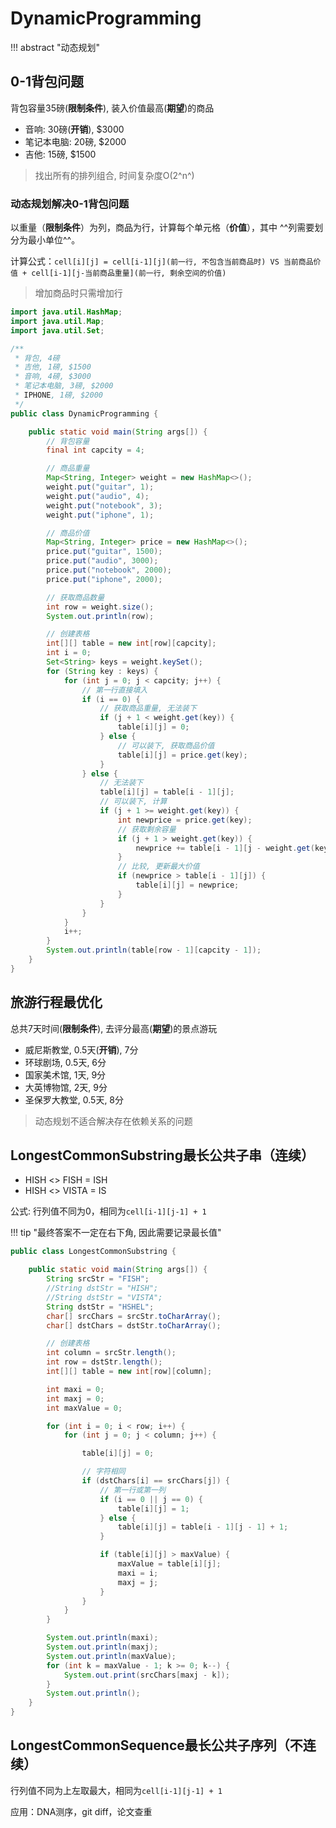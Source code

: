 # DynamicProgramming

!!! abstract "动态规划"

## 0-1背包问题

背包容量35磅(**限制条件**), 装入价值最高(**期望**)的商品

- 音响: 30磅(**开销**), $3000
- 笔记本电脑: 20磅, $2000
- 吉他: 15磅, $1500

> 找出所有的排列组合, 时间复杂度O(2^n^)

### 动态规划解决0-1背包问题

以重量（**限制条件**）为列，商品为行，计算每个单元格（**价值**），其中 ^^列需要划分为最小单位^^。

计算公式：`cell[i][j] = cell[i-1][j](前一行, 不包含当前商品时) VS 当前商品价值 + cell[i-1][j-当前商品重量](前一行, 剩余空间的价值)`

> 增加商品时只需增加行

```java
import java.util.HashMap;
import java.util.Map;
import java.util.Set;

/**
 * 背包, 4磅
 * 吉他, 1磅, $1500
 * 音响, 4磅, $3000
 * 笔记本电脑, 3磅, $2000
 * IPHONE, 1磅, $2000
 */
public class DynamicProgramming {

    public static void main(String args[]) {
        // 背包容量
        final int capcity = 4;

        // 商品重量
        Map<String, Integer> weight = new HashMap<>();
        weight.put("guitar", 1);
        weight.put("audio", 4);
        weight.put("notebook", 3);
        weight.put("iphone", 1);

        // 商品价值
        Map<String, Integer> price = new HashMap<>();
        price.put("guitar", 1500);
        price.put("audio", 3000);
        price.put("notebook", 2000);
        price.put("iphone", 2000);

        // 获取商品数量
        int row = weight.size();
        System.out.println(row);

        // 创建表格
        int[][] table = new int[row][capcity];
        int i = 0;
        Set<String> keys = weight.keySet();
        for (String key : keys) {
            for (int j = 0; j < capcity; j++) {
                // 第一行直接填入
                if (i == 0) {
                    // 获取商品重量, 无法装下
                    if (j + 1 < weight.get(key)) {
                        table[i][j] = 0;
                    } else {
                        // 可以装下, 获取商品价值
                        table[i][j] = price.get(key);
                    }
                } else {
                    // 无法装下
                    table[i][j] = table[i - 1][j];
                    // 可以装下, 计算
                    if (j + 1 >= weight.get(key)) {
                        int newprice = price.get(key);
                        // 获取剩余容量
                        if (j + 1 > weight.get(key)) {
                            newprice += table[i - 1][j - weight.get(key)];
                        }
                        // 比较, 更新最大价值
                        if (newprice > table[i - 1][j]) {
                            table[i][j] = newprice;
                        }
                    }
                }
            }
            i++;
        }
        System.out.println(table[row - 1][capcity - 1]);
    }
}
```

## 旅游行程最优化

总共7天时间(**限制条件**), 去评分最高(**期望**)的景点游玩

- 威尼斯教堂, 0.5天(**开销**), 7分
- 环球剧场, 0.5天, 6分
- 国家美术馆, 1天, 9分
- 大英博物馆, 2天, 9分
- 圣保罗大教堂, 0.5天, 8分

> 动态规划不适合解决存在依赖关系的问题

## LongestCommonSubstring最长公共子串（连续）

- HISH <> FISH = ISH
- HISH <> VISTA = IS

公式: 行列值不同为0，相同为`cell[i-1][j-1] + 1`

!!! tip "最终答案不一定在右下角, 因此需要记录最长值"

```java
public class LongestCommonSubstring {

    public static void main(String args[]) {
        String srcStr = "FISH";
        //String dstStr = "HISH";
        //String dstStr = "VISTA";
        String dstStr = "HSHEL";
        char[] srcChars = srcStr.toCharArray();
        char[] dstChars = dstStr.toCharArray();

        // 创建表格
        int column = srcStr.length();
        int row = dstStr.length();
        int[][] table = new int[row][column];

        int maxi = 0;
        int maxj = 0;
        int maxValue = 0;

        for (int i = 0; i < row; i++) {
            for (int j = 0; j < column; j++) {

                table[i][j] = 0;

                // 字符相同
                if (dstChars[i] == srcChars[j]) {
                    // 第一行或第一列
                    if (i == 0 || j == 0) {
                        table[i][j] = 1;
                    } else {
                        table[i][j] = table[i - 1][j - 1] + 1;
                    }

                    if (table[i][j] > maxValue) {
                        maxValue = table[i][j];
                        maxi = i;
                        maxj = j;
                    }
                }
            }
        }

        System.out.println(maxi);
        System.out.println(maxj);
        System.out.println(maxValue);
        for (int k = maxValue - 1; k >= 0; k--) {
            System.out.print(srcChars[maxj - k]);
        }
        System.out.println();
    }
}
```

## LongestCommonSequence最长公共子序列（不连续）

行列值不同为上左取最大，相同为`cell[i-1][j-1] + 1`

应用：DNA测序，git diff，论文查重
